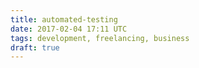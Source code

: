 ```yaml
---
title: automated-testing
date: 2017-02-04 17:11 UTC
tags: development, freelancing, business
draft: true
---
```


